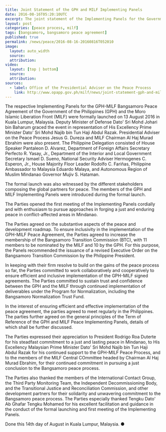 ```yaml
---
title: Joint Statement of the GPH and MILF Implementing Panels
date: 2016-08-16T05:20:10UTC
excerpt: The joint statement of the Implementing Panels for the Government of the Philippines and the Moro Islamic Liberation Front after the two-day talks held in Kuala Lumpur, Malaysia that started 13 August 2016.
layout: post
categories: [peace process, milf]
tags: [bangsamoro, bangsamoro peace agreement]
published: true
permalink: /news/peace/2016-08-16-20160816T052010
image:
  layout: auto_width
  source: 
  attribution: 
video:
  layout: [top | bottom]
  source: 
  attribution: 
sources:
  - label: Office of the Presidential Adviser on the Peace Process
    link: http://www.opapp.gov.ph/milf/news/joint-statement-gph-and-milf-implementing-panels
---
```


The respective Implementing Panels for the GPH-MILF Bangsamoro Peace Agreement of the Government of the Philippines (GPH) and the Moro Islamic Liberation Front (MILF) were formally launched on 13 August 2016 in Kuala Lumpur, Malaysia. Deputy Minister of Defense Dato' Sri Mohd Johari bin Baharum graced the event in representation of His Excellency Prime Minister Dato' Sri Mohd Najib bin Tun Haji Abdul Razak. Presidential Adviser on the Peace Process Jesus G. Dureza and MILF Chairman Al Haj Murad Ebrahim were also present. The Philippine Delegation consisted of House Speaker Pantaleon D. Alvarez, Department of Foreign Affairs Secretary Perfecto R. Yasay, Jr., Department of the Interior and Local Government Secretary Ismael D. Sueno, National Security Adviser Hermogenes C. Esperon, Jr., House Majority Floor Leader Rodolfo C. Fariñas, Philippine Ambassador to Malaysia Eduardo Malaya, and Autonomous Region of Muslim Mindanao Governor Mujiv S. Hataman.

The formal launch was also witnessed by the different stakeholders composing the global partners for peace. The members of the GPH and MILF Implementing Panels were introduced during the formal launch.

The Parties opened the first meeting of the Implementing Panels cordially and with enthusiasm to pursue approaches in forging a just and enduring peace in conflict-affected areas in Mindanao.

The Parties agreed on the substantive aspects of the peace and development roadmap. To ensure inclusivity in the implementation of the GPH-MILF Peace Agreement, the Parties agreed to increase the membership of the Bangsamoro Transition Commission (BTC), with 11 members to be nominated by the MILF and 10 by the GPH. For this purpose, the Panels recommended the issuance of a revised Executive Order on the Bangsamoro Transition Commission by the Philippine President.

In keeping with their firm resolve to build on the gains of the peace process so far, the Parties committed to work collaboratively and cooperatively to ensure efficient and inclusive implementation of the GPH-MILF signed agreements. The Parties committed to sustain trust and confidence between the GPH and the MILF through continued implementation of deliverables under the Program for Normalization, including the Bangsamoro Normalization Trust Fund.

In the interest of ensuring efficient and effective implementation of the peace agreement, the parties agreed to meet regularly in the Philippines. The parties further agreed on the general principles of the Term of Reference of the GPH and MILF Peace Implementing Panels, details of which shall be further discussed.

The Parties expressed their appreciation to President Rodrigo Roa Duterte for his steadfast commitment to a just and lasting peace in Mindanao, to His Excellency Malaysian Prime Minister Dato' Sri Mohd Najib bin Tun Haji Abdul Razak for his continued support to the GPH-MILF Peace Process, and to the members of the MILF Central COmmittee headed by Chairman Al Haj Murad Ebrahim, for their continued commitment in pursuing a just conclusion to the Bangsamoro peace process.

The Parties also thanked the members of the International Contact Group, the Third Party Monitoring Team, the Independent Decommissioning Body, and the Transitional Justice and Reconciliation Commission, and other development partners for their solidarity and unwavering commitment to the Bangsamoro peace process. The Parties especially thanked Tengku Dato' Ab Ghafar Tengku Mohamed for his excellent facilitation and guidance in the conduct of the formal launching and first meeting of the Implementing Panels.

Done this 14th day of August in Kuala Lumpur, Malaysia.
&#x25cf;
